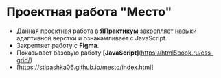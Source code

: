 # Проектная работа "Место"

- Данная проектная работа в **ЯПрактикум** закрепляет навыки адаптивной верстки и ознакамливает с JavaScript.
- Закрептяет работу c **Figma**.
- Показывает базовую работу **[JavaScript]**(https://html5book.ru/css-grid/) 
- [https://stipashka06.github.io/mesto/index.html]
